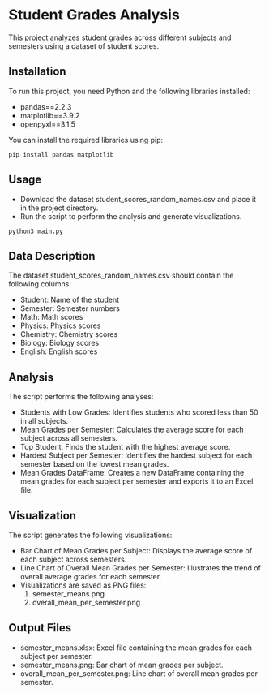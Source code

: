 # Student Grades Analysis

This project analyzes student grades across different subjects and semesters using a dataset of student scores. 


## Installation

To run this project, you need Python and the following libraries installed:

- pandas==2.2.3
- matplotlib==3.9.2
- openpyxl==3.1.5

You can install the required libraries using pip:

```pip install pandas matplotlib ```

## Usage

- Download the dataset student_scores_random_names.csv and place it in the project directory.
- Run the script to perform the analysis and generate visualizations.

```python3 main.py```

## Data Description
The dataset student_scores_random_names.csv should contain the following columns:

- Student: Name of the student
- Semester: Semester numbers
- Math: Math scores
- Physics: Physics scores
- Chemistry: Chemistry scores
- Biology: Biology scores
- English: English scores


## Analysis
The script performs the following analyses:

- Students with Low Grades: Identifies students who scored less than 50 in all subjects.
- Mean Grades per Semester: Calculates the average score for each subject across all semesters.
- Top Student: Finds the student with the highest average score.
- Hardest Subject per Semester: Identifies the hardest subject for each semester based on the lowest mean grades.
- Mean Grades DataFrame: Creates a new DataFrame containing the mean grades for each subject per semester and exports it to an Excel file.

## Visualization
The script generates the following visualizations:

- Bar Chart of Mean Grades per Subject: Displays the average score of each subject across semesters.
- Line Chart of Overall Mean Grades per Semester: Illustrates the trend of overall average grades for each semester.
- Visualizations are saved as PNG files:
    1. semester_means.png
    2. overall_mean_per_semester.png


## Output Files
- semester_means.xlsx: Excel file containing the mean grades for each subject per semester.
- semester_means.png: Bar chart of mean grades per subject.
- overall_mean_per_semester.png: Line chart of overall mean grades per semester.
